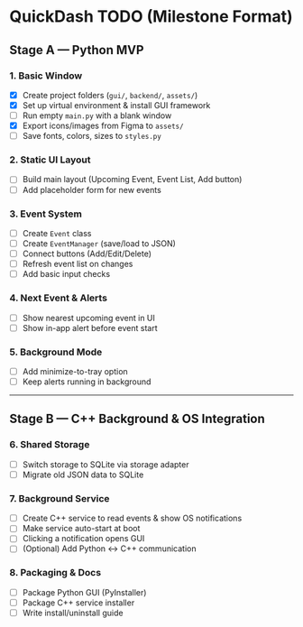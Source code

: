 # QuickDash TODO (Milestone Format)

## Stage A — Python MVP

### 1. Basic Window
- [x] Create project folders (`gui/`, `backend/`, `assets/`)
- [x] Set up virtual environment & install GUI framework
- [ ] Run empty `main.py` with a blank window
- [x] Export icons/images from Figma to `assets/`
- [ ] Save fonts, colors, sizes to `styles.py`

### 2. Static UI Layout
- [ ] Build main layout (Upcoming Event, Event List, Add button)
- [ ] Add placeholder form for new events

### 3. Event System
- [ ] Create `Event` class
- [ ] Create `EventManager` (save/load to JSON)
- [ ] Connect buttons (Add/Edit/Delete)
- [ ] Refresh event list on changes
- [ ] Add basic input checks

### 4. Next Event & Alerts
- [ ] Show nearest upcoming event in UI
- [ ] Show in-app alert before event start

### 5. Background Mode
- [ ] Add minimize-to-tray option
- [ ] Keep alerts running in background

---

## Stage B — C++ Background & OS Integration

### 6. Shared Storage
- [ ] Switch storage to SQLite via storage adapter
- [ ] Migrate old JSON data to SQLite

### 7. Background Service
- [ ] Create C++ service to read events & show OS notifications
- [ ] Make service auto-start at boot
- [ ] Clicking a notification opens GUI
- [ ] (Optional) Add Python ↔ C++ communication

### 8. Packaging & Docs
- [ ] Package Python GUI (PyInstaller)
- [ ] Package C++ service installer
- [ ] Write install/uninstall guide
